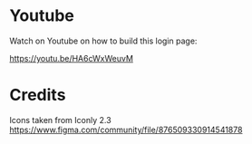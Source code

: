# Youtube

Watch on Youtube on how to build this login page:

https://youtu.be/HA6cWxWeuvM

# Credits

Icons taken from Iconly 2.3
https://www.figma.com/community/file/876509330914541878